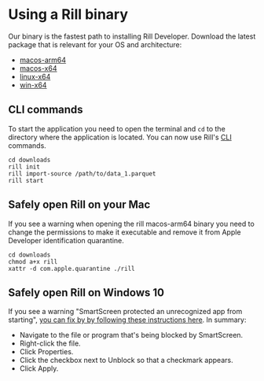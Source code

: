 # Using a Rill binary
Our binary is the fastest path to installing Rill Developer. Download the latest package that is relevant for your OS and architecture:

- [macos-arm64](https://storage.googleapis.com/pkg.rilldata.com/rill-developer-example/binaries/0.7/macos-arm64/rill)
- [macos-x64](https://storage.googleapis.com/pkg.rilldata.com/rill-developer-example/binaries/0.7/macos-x64/rill)
- [linux-x64](https://storage.googleapis.com/pkg.rilldata.com/rill-developer-example/binaries/0.7/linux-x64/rill)
- [win-x64](https://storage.googleapis.com/pkg.rilldata.com/rill-developer-example/binaries/0.7/win-x64/rill.exe)

## CLI commands
To start the application you need to open the terminal and `cd` to the directory where the application is located. You can now use Rill's [CLI](../cli.md) commands.
```
cd downloads
rill init
rill import-source /path/to/data_1.parquet
rill start
```

## Safely open Rill on your Mac
If you see a warning when opening the rill macos-arm64 binary you need to change the permissions to make it executable and remove it from Apple Developer identification quarantine.
```
cd downloads
chmod a+x rill
xattr -d com.apple.quarantine ./rill
```

## Safely open Rill on Windows 10
If you see a warning "SmartScreen protected an unrecognized app from starting", [you can fix by by following these instructions here](https://www.windowscentral.com/how-fix-app-has-been-blocked-your-protection-windows-10#open).  In summary:

* Navigate to the file or program that's being blocked by SmartScreen.
* Right-click the file.
* Click Properties.
* Click the checkbox next to Unblock so that a checkmark appears.
* Click Apply.

